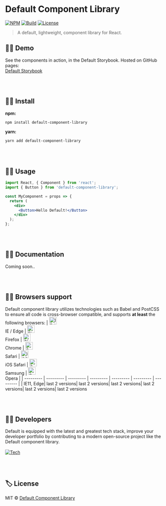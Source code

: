 # Default Component Library

[![NPM](https://img.shields.io/npm/v/default-component-library?color=%2357a9a9&style=for-the-badge)](https://www.npmjs.com/package/default-component-library)
[![Build](https://img.shields.io/badge/build-passing-%2357a9a9?style=for-the-badge)](https://github.com/Default-Component-Library/default-component-library)
[![License](https://img.shields.io/github/license/Default-Component-Library/default-component-library?color=%2357a9a9&style=for-the-badge)](https://github.com/Default-Component-Library/default-component-library/blob/master/LICENSE)

> A default, lightweight, component library for React.

## 🐱‍🚀 Demo
See the components in action, in the Default Storybook. Hosted on GitHub pages:<br>
[Default Storybook](https://default-component-library.github.io/default-component-library)

<br><br>
## 🐱‍🏍 Install

**npm:**
```bash
npm install default-component-library
```
**yarn:**
```bash
yarn add default-component-library
```

<br><br>
## 🐱‍💻 Usage
```jsx
import React, { Component } from 'react';
import { Button } from 'default-component-library';

const MyComponent = props => {
  return (
    <div>
      <Button>Hello Default!</Button>
    </div>
  );
};
```

<br><br>
## 🐱‍👓 Documentation
Coming soon..

<br><br>
## 🐱‍🐉 Browsers support
Default component library utilizes technologies such as Babel and PostCSS to ensure all code is cross-browser compatible, and supports **at least** the following browsers:
| [<img src="https://raw.githubusercontent.com/alrra/browser-logos/master/src/edge/edge_48x48.png" alt="IE / Edge" width="24px" height="24px" />](http://godban.github.io/browsers-support-badges/)<br/>IE / Edge | [<img src="https://raw.githubusercontent.com/alrra/browser-logos/master/src/firefox/firefox_48x48.png" alt="Firefox" width="24px" height="24px" />](http://godban.github.io/browsers-support-badges/)<br/>Firefox | [<img src="https://raw.githubusercontent.com/alrra/browser-logos/master/src/chrome/chrome_48x48.png" alt="Chrome" width="24px" height="24px" />](http://godban.github.io/browsers-support-badges/)<br/>Chrome | [<img src="https://raw.githubusercontent.com/alrra/browser-logos/master/src/safari/safari_48x48.png" alt="Safari" width="24px" height="24px" />](http://godban.github.io/browsers-support-badges/)<br/>Safari | [<img src="https://raw.githubusercontent.com/alrra/browser-logos/master/src/safari-ios/safari-ios_48x48.png" alt="iOS Safari" width="24px" height="24px" />](http://godban.github.io/browsers-support-badges/)<br/>iOS Safari | [<img src="https://raw.githubusercontent.com/alrra/browser-logos/master/src/samsung-internet/samsung-internet_48x48.png" alt="Samsung" width="24px" height="24px" />](http://godban.github.io/browsers-support-badges/)<br/>Samsung | [<img src="https://raw.githubusercontent.com/alrra/browser-logos/master/src/opera/opera_48x48.png" alt="Opera" width="24px" height="24px" />](http://godban.github.io/browsers-support-badges/)<br/>Opera |
| --------- | --------- | --------- | --------- | --------- | --------- | --------- |
| IE11, Edge| last 2 versions| last 2 versions| last 2 versions| last 2 versions| last 2 versions| last 2 versions

<br><br>
## 🐱‍👤 Developers
Default is equipped with the latest and greatest tech stack, improve your developer portfolio by contributing to a modern open-source project like the Default component library.<br><br>
[![Tech](https://user-images.githubusercontent.com/8584126/83081137-d0cc1280-a034-11ea-9879-68d5364df7a7.png)](https://github.com/Default-Component-Library/default-component-library)

<br><br>
## 🏷️ License

MIT © [Default Component Library](https://github.com/Default-Component-Library)